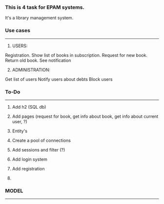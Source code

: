 ### This is 4 task for EPAM systems.

It's a library management system.

### Use cases
-------------------
1) USERS:

Registration.
Show list of books in subscription.
Request for new book.
Return old book.
See notification

2) ADMINISTRATION:

Get list of users
Notify users about debts
Block users


### To-Do
------------------
1) Add h2 (SQL db)

2) Add pages (request for book, get info about book, get info about current user, ?)

3) Entity's

4) Create a pool of connections

5) Add sessions and filter (?)

6) Add login system

7) Add registration

8)

### MODEL 
_____________________
